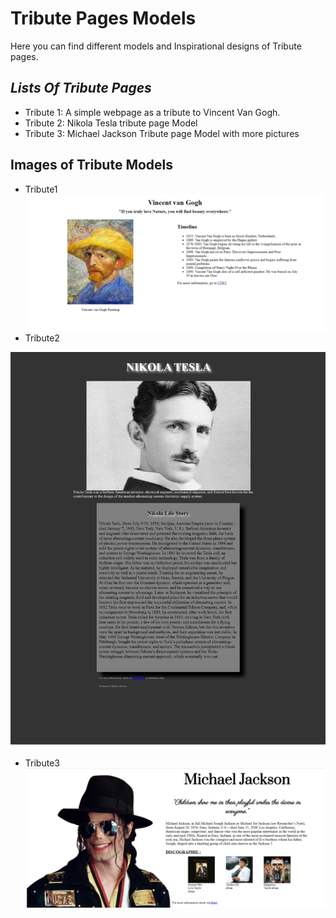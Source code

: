 # Tribute Pages Models
Here you can find different models and Inspirational designs of Tribute pages.
## _Lists Of Tribute Pages_

- Tribute 1: A simple webpage as a tribute to Vincent Van Gogh.
- Tribute 2: Nikola Tesla tribute page Model
- Tribute 3: Michael Jackson Tribute page Model with more pictures

## Images of Tribute Models

- Tribute1
![N|Solid](https://github.com/Mqueen15/HTML-and-CSS-projects/blob/master/Tribute%20Pages/Tribute1.png?raw=true)
- Tribute2

![N|Solid](https://github.com/Mqueen15/HTML-and-CSS-projects/blob/master/Tribute%20Pages/Tribute2.png?raw=true)
- Tribute3
![N|Solid](https://github.com/Mqueen15/HTML-and-CSS-projects/blob/master/Tribute%20Pages/Tribute3.png?raw=true)
